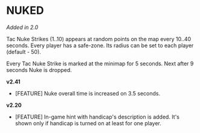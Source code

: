 # NUKED

*Added in 2.0*

Tac Nuke Strikes (1..10) appears at random points on the map every 10..40 seconds. Every player has a safe-zone. Its radius can be set to each player (default - 50).

Every Tac Nuke Strike is marked at the minimap for 5 seconds. Next after 9 seconds Nuke is dropped.

**v2.41**

* [FEATURE] Nuke overall time is increased on 3.5 seconds.

**v2.20**

* [FEATURE] In-game hint with handicap's description is added. It's shown only if handicap is turned on at least for one player.
